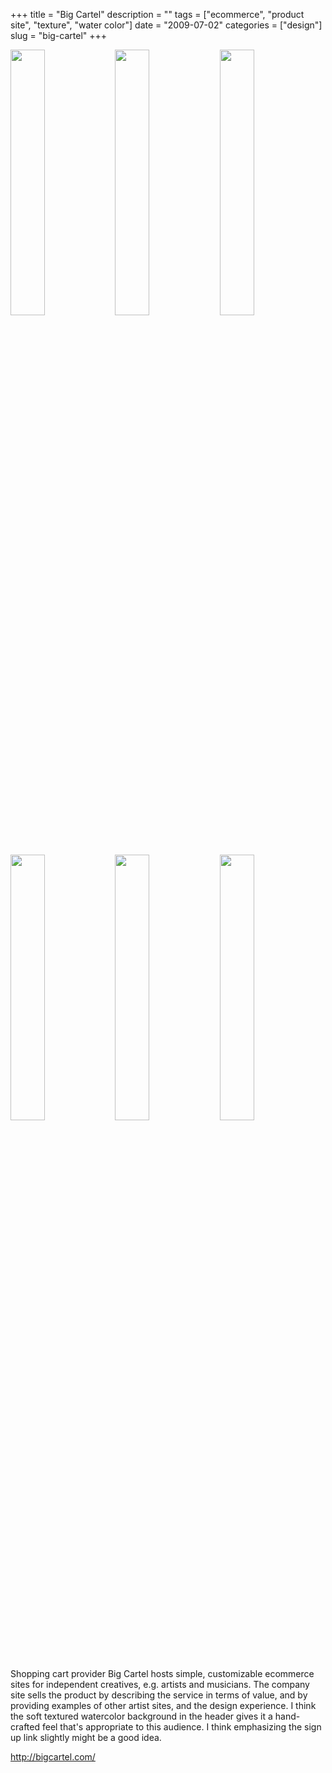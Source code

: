 +++
title = "Big Cartel"
description = ""
tags = ["ecommerce", "product site", "texture", "water color"]
date = "2009-07-02"
categories = ["design"]
slug = "big-cartel"
+++


<div id="screens-thumbs" class="clearfix mt1-5">
<a href="http://media.konigi.com/design/bigcartel-1.jpg" class="group" rel="group"><img src="http://media.konigi.com/design/bigcartel-1.png" alt="" class="thumb" style="width: 33%; max-width: 33%;padding: 0 1px 1px 0" /></a><a href="http://media.konigi.com/design/bigcartel-2.jpg" class="group" rel="group"><img src="http://media.konigi.com/design/bigcartel-2.png" alt="" class="thumb" style="width: 33%; max-width: 33%;padding: 0 1px 1px 0" /></a><a href="http://media.konigi.com/design/bigcartel-3.jpg" class="group" rel="group"><img src="http://media.konigi.com/design/bigcartel-3.png" alt="" class="thumb" style="width: 33%; max-width: 33%;padding: 0 1px 1px 0" /></a><a href="http://media.konigi.com/design/bigcartel-4.jpg" class="group" rel="group"><img src="http://media.konigi.com/design/bigcartel-4.png" alt="" class="thumb" style="width: 33%; max-width: 33%;padding: 0 1px 1px 0" /></a><a href="http://media.konigi.com/design/bigcartel-5.jpg" class="group" rel="group"><img src="http://media.konigi.com/design/bigcartel-5.png" alt="" class="thumb" style="width: 33%; max-width: 33%;padding: 0 1px 1px 0" /></a><a href="http://media.konigi.com/design/bigcartel-6.jpg" class="group" rel="group"><img src="http://media.konigi.com/design/bigcartel-6.png" alt="" class="thumb" style="width: 33%; max-width: 33%;padding: 0 1px 1px 0" /></a>
</div>   
<p>Shopping cart provider Big Cartel hosts simple, customizable ecommerce sites for independent creatives, e.g. artists and musicians. The company site sells the product by describing the service in terms of value, and by providing examples of other artist sites, and the design experience. I think the soft textured watercolor background in the header gives it a hand-crafted feel that's appropriate to this audience. I think emphasizing the sign up link slightly might be a good idea.</p>
<p><a href="http://bigcartel.com/">http://bigcartel.com/</a></p>  
